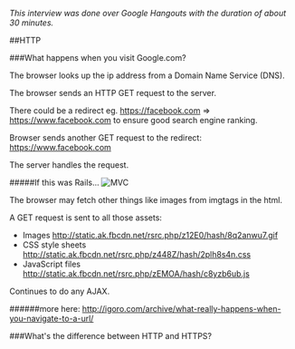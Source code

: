 <i>This interview was done over Google Hangouts with the duration of about 30 minutes.</i>

##HTTP

###What happens when you visit Google.com?

The browser looks up the ip address from a Domain Name Service (DNS).

The browser sends an HTTP GET request to the server.

There could be a redirect eg. https://facebook.com => https://www.facebook.com to ensure good search engine ranking.

Browser sends another GET request to the redirect: https://www.facebook.com

The server handles the request. 

#####If this was Rails...
![MVC](http://image.slidesharecdn.com/principlesofmvcforrailsdevelopers-150828125546-lva1-app6892/95/principles-of-mvc-for-rails-developers-8-638.jpg?cb=1440766607)

The browser may fetch other things like images from imgtags in the html.

A GET request is sent to all those assets:

* Images
http://static.ak.fbcdn.net/rsrc.php/z12E0/hash/8q2anwu7.gif
* CSS style sheets
http://static.ak.fbcdn.net/rsrc.php/z448Z/hash/2plh8s4n.css
* JavaScript files
http://static.ak.fbcdn.net/rsrc.php/zEMOA/hash/c8yzb6ub.js

Continues to do any AJAX.

######more here: http://igoro.com/archive/what-really-happens-when-you-navigate-to-a-url/


###What's the difference between HTTP and HTTPS?